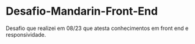 # Desafio-Mandarin-Front-End
Desafio que realizei em 08/23 que atesta conhecimentos em front end e responsividade.
